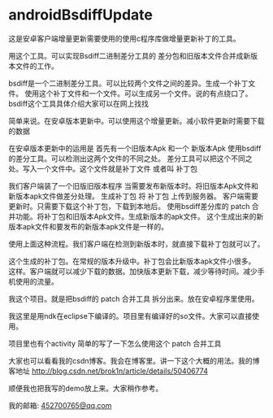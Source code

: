 # androidBsdiffUpdate

这是安卓客户端增量更新需要使用的使用c程序库做增量更新补丁的工具。

用这个工具。可以实现Bsdiff二进制差分工具的 差分包和旧版本文件合并成新版本文件的工作。

bsdiff是一个二进制差分工具。可以比较两个文件之间的差异。生成一个补丁文件。
使用这个补丁文件和一个文件。可以生成另一个文件。说的有点绕口了。 
bsdiff这个工具具体介绍大家可以在网上找找

简单来说。在安卓版本更新中。可以使用这个增量更新。减小软件更新时需要下载的数据

在安卓版本更新中的运用是
首先有一个旧版本Apk 和一个 新版本Apk 使用bsdiff的差分工具。可以检测出这两个文件的不同之处。
差分工具可以把这个不同之处。写入一个文件中。这个文件就是补丁文件 或者叫 补丁包

我们客户端装了一个旧版旧版本程序 当需要发布新版本时。将旧版本Apk文件和新版本apk文件做差分处理。
生成补丁包  将 补丁包 上传到服务器。 客户端需要更新时。只需要下载这个补丁包，下载到本地后。
使用bsdiff差分库的 patch 合并功能。将补丁包和旧版本Apk文件。生成新版本的apk文件。
这个生成出来的新版本apk文件和要发布的新版本apk文件是一样的。

使用上面这种流程。我们客户端在检测到新版本时，就直接下载补丁包就可以了。

这个生成的补丁包。在常规的版本升级中。补丁包会比新版本apk文件小很多。 
这样。客户端就可以减少下载的数据。加快版本更新下载，减少等待时间。减少手机使用的流量。

我这个项目。就是把bsdiff的 patch 合并工具 拆分出来。放在安卓程序里使用。

我这里是用ndk在eclipse下编译的。项目里有编译好的so文件。大家可以直接使用。

项目里也有个activity 简单的写了一下怎么使用这个 patch 合并工具 

大家也可以看看我的csdn博客。我会在博客里。讲一下这个大概的用法。我的博客地址
http://blog.csdn.net/brok1n/article/details/50406774

顺便我也把我写的demo放上来。大家稍作参考。

我的邮箱: 452700765@qq.com




